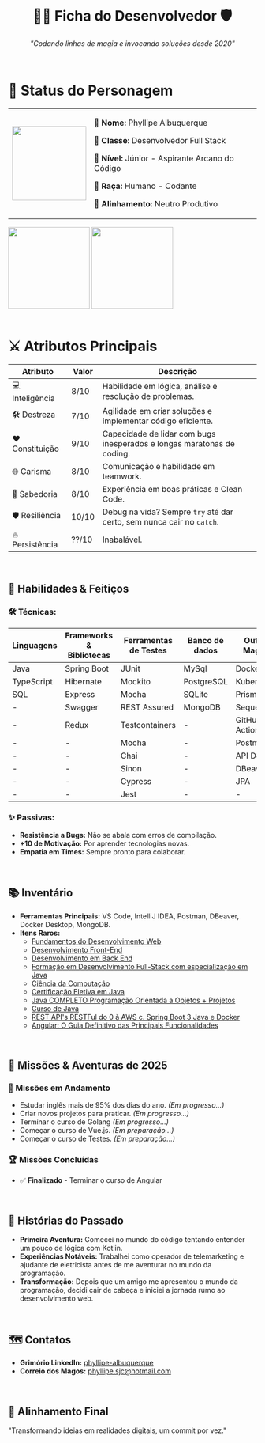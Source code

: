 <div align="center">
  <h1>🧙‍♂️ Ficha do Desenvolvedor 🛡️</h1>
  <p><em>"Codando linhas de magia e invocando soluções desde 2020"</em></p>
</div>

<br>

# 🎲 Status do Personagem

<table style="border:none;">
  <tr>
    <td style="border: none;">
      <img src="https://i.imgur.com/dHuU3R9.png" height="150" />
    </td>
    <td style="margin: 15px; border: none;">
      <p>🔹 <strong>Nome: </strong> Phyllipe Albuquerque</p>
      <p>🔹 <strong>Classe: </strong> Desenvolvedor Full Stack</p>
      <p>🔹 <strong>Nível: </strong> Júnior - Aspirante Arcano do Código</p>
      <p>🔹 <strong>Raça: </strong> Humano - Codante</p>
      <p>🔹 <strong>Alinhamento: </strong> Neutro Produtivo</p>
    </td>
  </tr>
</table>

<div>
  <img height="165em" src="https://github-readme-stats.vercel.app/api?username=Phyllipesa&show_icons=true&theme=transparent&hide_border=true">
  <img height="165em" src="https://github-readme-stats.vercel.app/api/top-langs/?username=Phyllipesa&layout=compact&theme=transparent&hide_border=true">
</div>
  
<br />

# ⚔️ Atributos Principais

| Atributo        | Valor     | Descrição                                                                    |
|-----------------|-----------|------------------------------------------------------------------------------|
| 💻 Inteligência | 8/10      | Habilidade em lógica, análise e resolução de problemas.                      |
| 🛠️ Destreza     | 7/10      | Agilidade em criar soluções e implementar código eficiente.                  |
| ❤️ Constituição | 9/10      | Capacidade de lidar com bugs inesperados e longas maratonas de coding.       |
| 🌐 Carisma      | 8/10      | Comunicação e habilidade em teamwork.                                        |
| 🔮 Sabedoria    | 8/10      | Experiência em boas práticas e Clean Code.                                   |
| 🛡️ Resiliência  | 10/10     | Debug na vida? Sempre ```try``` até dar certo, sem nunca cair no ```catch```.|
| 🔥 Persistência | ??/10     | Inabalável.                                                                  |


<br />

## 📜 Habilidades & Feitiços

### 🛠️ Técnicas:

| **Linguagens** | **Frameworks & Bibliotecas** | **Ferramentas de Testes** | **Banco de dados** | **Outras Magias** |
|----------------|------------------------------|---------------------------|--------------------|-------------------|
| Java           | Spring Boot                  | JUnit                     | MySql              | Docker            |
| TypeScript     | Hibernate                    | Mockito                   | PostgreSQL         | Kubernetes        |
| SQL            | Express                      | Mocha                     | SQLite             | Prisma            |
| -              | Swagger                      | REST Assured              | MongoDB            | Sequelize         |
| -              | Redux                        | Testcontainers            | -                  | GitHub Actions    |
| -              | -                            | Mocha                     | -                  | Postman           |
| -              | -                            | Chai                      | -                  | API Dog           |
| -              | -                            | Sinon                     | -                  | DBeaver           |
| -              | -                            | Cypress                   | -                  | JPA               |
| -              | -                            | Jest                      | -                  | -                 |


### ✨ Passivas:

- **Resistência a Bugs:** Não se abala com erros de compilação.
- **+10 de Motivação:** Por aprender tecnologias novas.
- **Empatia em Times:** Sempre pronto para colaborar.

<br />

## 📚 Inventário

- **Ferramentas Principais:** VS Code, IntelliJ IDEA, Postman, DBeaver, Docker Desktop, MongoDB.
- **Itens Raros:**
    - [Fundamentos do Desenvolvimento Web](https://www.credential.net/234b13a8-c784-44b5-b89a-700168d81072#acc.v2ziXcg3 "Fundamentos do Desenvolvimento Web")
    - [Desenvolvimento Front-End](https://www.credential.net/bc3cdc92-cadb-4062-9776-3636e5322687#acc.14wg6UNs "Desenvolvimento Front-End")
    - [Desenvolvimento em Back End](https://www.credential.net/ad45baad-f89c-4172-a88a-9e781cd55ae2#acc.X3tow76K "Desenvolvimento em Back End")
    - [Formação em Desenvolvimento Full-Stack com especialização em Java](https://www.credential.net/482d83c6-9509-4ab8-83ed-81d20c38330b#acc.JXk0N8fL "Formação em Desenvolvimento Full-Stack com especialização em Java")
    - [Ciência da Computação](https://www.credential.net/55c6cc7f-6f60-4014-9b5b-7bce03cd15dc#acc.ADFQOh1b "Ciência da Computação")
    - [Certificação Eletiva em Java](https://www.credential.net/70a4a270-a33c-4f74-9c52-c8bc1cfa257e#acc.4g0vKqM5 "Certificação Eletiva em Java")
    - [ Java COMPLETO Programação Orientada a Objetos + Projetos](https://www.udemy.com/certificate/UC-78ebf291-ed36-48a7-a6ad-fb76384a966c/ " Java COMPLETO Programação Orientada a Objetos + Projetos")
    - [Curso de Java](https://app.rocketseat.com.br/certificates/d921df1b-bdb4-4079-bc27-850ce38a813f "Curso de Java Phyllipe Soares de Albuquerque")
    - [REST API's RESTFul do 0 à AWS c. Spring Boot 3 Java e Docker](https://www.udemy.com/certificate/UC-a95b13ac-46a2-4b5b-848e-3541ee8b1339/ "REST API's RESTFul do 0 à AWS c. Spring Boot 3 Java e Docker")
    - [Angular: O Guia Definitivo das Principais Funcionalidades](https://www.udemy.com/certificate/UC-cb6675fc-7b00-4d1f-929d-e243fede35f1/ "Angular: O Guia Definitivo das Principais Funcionalidades")


<br />

## 🎯 Missões & Aventuras de 2025

### 🏹 Missões em Andamento
- Estudar inglês mais de 95% dos dias do ano. *(Em progresso...)*
- Criar novos projetos para praticar. *(Em progresso...)*
- Terminar o curso de Golang *(Em progresso...)*
- Começar o curso de Vue.js. *(Em preparação...)*
- Começar o curso de Testes. *(Em preparação...)*

### 🏆 Missões Concluídas

- ✅ **Finalizado** - Terminar o curso de Angular
  
<br />

## 📜 Histórias do Passado

- **Primeira Aventura:** Comecei no mundo do código tentando entender um pouco de lógica com Kotlin.
- **Experiências Notáveis:** Trabalhei como operador de telemarketing e ajudante de eletricista antes de me aventurar no mundo da programação.
- **Transformação:** Depois que um amigo me apresentou o mundo da programação, decidi cair de cabeça e iniciei a jornada rumo ao desenvolvimento web.

<br />

## 🗺️ Contatos

- **Grimório LinkedIn:** [phyllipe-albuquerque](https://www.linkedin.com/in/phyllipe-albuquerque/ "phyllipe-albuquerque")
- **Correio dos Magos:** phyllipe.sjc@hotmail.com

<br />

## 🏰 Alinhamento Final
<p>"Transformando ideias em realidades digitais, um commit por vez."</p>

<br />
